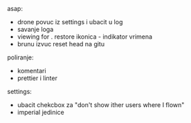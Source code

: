 asap:
- drone povuc iz settings i ubacit  u log
- savanje loga
- viewing for . restore ikonica - indikator vrimena
- brunu izvuc reset head na gitu

poliranje: 
- komentari
- prettier i linter

settings: 
- ubacit chekcbox za "don't show ither users where I flown"
- imperial jedinice